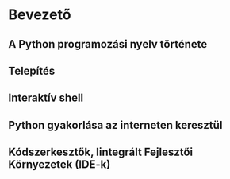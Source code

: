 # Bevezető

## A Python programozási nyelv története

## Telepítés

## Interaktív shell

## Python gyakorlása az interneten keresztül

## Kódszerkesztők, Iintegrált Fejlesztői Környezetek (IDE-k)

